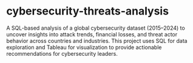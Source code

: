 # cybersecurity-threats-analysis
A SQL-based analysis of a global cybersecurity dataset (2015–2024) to uncover insights into attack trends, financial losses, and threat actor behavior across countries and industries. This project uses SQL for data exploration and Tableau for visualization to provide actionable recommendations for cybersecurity leaders.
